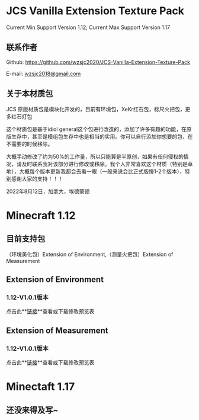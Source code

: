 # JCS Vanilla Extension Texture Pack

Current Min Support Version 1.12; Current Max Support Version 1.17

## 联系作者

Github: https://github.com/wzsjc2020/JCS-Vanilla-Extension-Texture-Pack

E-mail: wzsjc2018@gmail.com

## 关于本材质包

JCS 原版材质包是模块化开发的，目前有环境包，XeKr红石包，标尺火把包，更多红石灯包

这个材质包是基于idiol general这个包进行改造的，添加了许多有趣的功能，在原版生存中，甚至是模组包生存中也是相当的实用。你可以自行添加你想要的包，在不需要的时候移除。

大概手动修改了约为50%的工作量，所以只能算是半原创，如果有任何侵权的情况，请及时联系我对该部分进行修改或移除。我个人非常喜欢这个材质（特别是草地），大概每个版本更新我都会去看一眼（一般来说会比正式版慢1-2个版本），特别感谢大家的支持！！！

2022年8月12日，加拿大，埃德蒙顿

# Minecraft 1.12

## 目前支持包

（环境美化包）Extension of Environment,（测量火把包）Extension of Measurement

## Extension of Environment 

### 1.12-V1.0.1版本

点击此**[链接](https://docs.google.com/spreadsheets/d/1Taw-btr1lSJ7PjbuwwgJsWJZ4r1VeZjK/edit?usp=sharing&ouid=112881014251126024396&rtpof=true&sd=true)**查看或下载修改预览表

## Extension of Measurement

### 1.12-V1.0.1版本

点击此**[链接](https://docs.google.com/spreadsheets/d/1KiPkRPp-BtR7CTIFSKKWlwk8R7hdc1KE/edit?usp=sharing&ouid=112881014251126024396&rtpof=true&sd=true)**查看或下载修改预览表

# Minectaft 1.17

## 还没来得及写~

